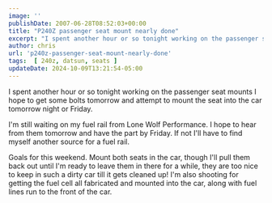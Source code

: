 ```yaml
---
image: ''
publishDate: 2007-06-28T08:52:03+00:00
title: "P240Z passenger seat mount nearly done"
excerpt: "I spent another hour or so tonight working on the passenger seat mounts I hope to get some bolts tomorrow"
author: chris
url: 'p240z-passenger-seat-mount-nearly-done'
tags:  [ 240z, datsun, seats ] 
updateDate: 2024-10-09T13:21:54-05:00
---
```


I spent another hour or so tonight working on the passenger seat mounts I hope to get some bolts tomorrow and attempt to mount the seat into the car tomorrow night or Friday.


I'm still waiting on my fuel rail from Lone Wolf Performance. I hope to hear from them tomorrow and have the part by Friday. If not I'll have to find myself another source for a fuel rail.


Goals for this weekend. Mount both seats in the car, though I'll pull them back out until I'm ready to leave them in there for a while, they are too nice to keep in such a dirty car till it gets cleaned up! I'm also shooting for getting the fuel cell all fabricated and mounted into the car, along with fuel lines run to the front of the car.
